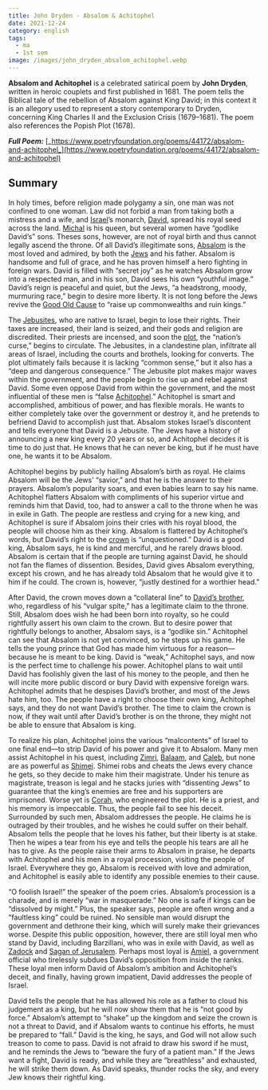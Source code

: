 ```yaml
---
title: John Dryden - Absalom & Achitophel
date: 2021-12-24
category: english
tags:
  - ma
  - 1st sem
image: /images/john_dryden_absalom_achitophel.webp
---
```


**Absalom and Achitophel**  is a celebrated satirical poem by  **John Dryden**, written in heroic couplets and first published in 1681. The poem tells the Biblical tale of the rebellion of Absalom against King David; in this context it is an allegory used to represent a story contemporary to Dryden, concerning King Charles II and the Exclusion Crisis (1679–1681). The poem also references the Popish Plot (1678).

**_Full Poem:_** [_https://www.poetryfoundation.org/poems/44172/absalom-and-achitophel_](https://www.poetryfoundation.org/poems/44172/absalom-and-achitophel)

## Summary

In holy times, before religion made polygamy a sin, one man was not confined to one woman. Law did not forbid a man from taking both a mistress and a wife, and [Israel](https://www.litcharts.com/lit/absalom-and-achitophel/terms/israel)’s monarch, [David](https://www.litcharts.com/lit/absalom-and-achitophel/characters/david), spread his royal seed across the land. [Michal](https://www.litcharts.com/lit/absalom-and-achitophel/characters) is his queen, but several women have “godlike David’s” sons. Theses sons, however, are not of royal birth and thus cannot legally ascend the throne. Of all David’s illegitimate sons, [Absalom](https://www.litcharts.com/lit/absalom-and-achitophel/characters/absalom) is the most loved and admired, by both the [Jews](https://www.litcharts.com/lit/absalom-and-achitophel/terms/the-jews) and his father. Absalom is handsome and full of grace, and he has proven himself a hero fighting in foreign wars. David is filled with “secret joy” as he watches Absalom grow into a respected man, and in his son, David sees his own “youthful image.” David’s reign is peaceful and quiet, but the Jews, “a headstrong, moody, murmuring race,” begin to desire more liberty. It is not long before the Jews revive the [Good Old Cause](https://www.litcharts.com/lit/absalom-and-achitophel/terms/the-good-old-cause) to “raise up commonwealths and ruin kings.”

The [Jebusites](https://www.litcharts.com/lit/absalom-and-achitophel/terms/the-jebusites), who are native to Israel, begin to lose their rights. Their taxes are increased, their land is seized, and their gods and religion are discredited. Their priests are incensed, and soon the [plot](https://www.litcharts.com/lit/absalom-and-achitophel/terms/the-popish-plot), the “nation’s curse,” begins to circulate. The Jebusites, in a clandestine plan, infiltrate all areas of Israel, including the courts and brothels, looking for converts. The plot ultimately fails because it is lacking “common sense,” but it also has a “deep and dangerous consequence.” The Jebusite plot makes major waves within the government, and the people begin to rise up and rebel against David. Some even oppose David from within the government, and the most influential of these men is “false [Achitophel](https://www.litcharts.com/lit/absalom-and-achitophel/characters/achitophel).” Achitophel is smart and accomplished, ambitious of power, and has flexible morals. He wants to either completely take over the government or destroy it, and he pretends to befriend David to accomplish just that. Absalom stokes Israel’s discontent and tells everyone that David is a Jebusite. The Jews have a history of announcing a new king every 20 years or so, and Achitophel decides it is time to do just that. He knows that he can never be king, but if he must have one, he wants it to be Absalom.

Achitophel begins by publicly hailing Absalom’s birth as royal. He claims Absalom will be the Jews’ “savior,” and that he is the answer to their prayers. Absalom’s popularity soars, and even babies learn to say his name. Achitophel flatters Absalom with compliments of his superior virtue and reminds him that David, too, had to answer a call to the throne when he was in exile in Gath. The people are restless and crying for a new king, and Achitophel is sure if Absalom joins their cries with his royal blood, the people will choose him as their king. Absalom is flattered by Achitophel’s words, but David’s right to the [crown](https://www.litcharts.com/lit/absalom-and-achitophel/symbols/the-crown) is “unquestioned.” David is a good king, Absalom says, he is kind and merciful, and he rarely draws blood. Absalom is certain that if the people are turning against David, he should not fan the flames of dissention. Besides, David gives Absalom everything, except his crown, and he has already told Absalom that he would give it to him if he could. The crown is, however, “justly destined for a worthier head.”

After David, the crown moves down a “collateral line” to [David’s brother](https://www.litcharts.com/lit/absalom-and-achitophel/characters/david-s-brother), who, regardless of his “vulgar spite,” has a legitimate claim to the throne. Still, Absalom does wish he had been born into royalty, so he could rightfully assert his own claim to the crown. But to desire power that rightfully belongs to another, Absalom says, is a “godlike sin.” Achitophel can see that Absalom is not yet convinced, so he steps up his game. He tells the young prince that God has made him virtuous for a reason—because he is meant to be king. David is “weak,” Achitophel says, and now is the perfect time to challenge his power. Achitophel plans to wait until David has foolishly given the last of his money to the people, and then he will incite more public discord or bury David with expensive foreign wars. Achitophel admits that he despises David’s brother, and most of the Jews hate him, too. The people have a right to choose their own king, Achitophel says, and they do not want David’s brother. The time to claim the crown is now, if they wait until after David’s brother is on the throne, they might not be able to ensure that Absalom is king.

To realize his plan, Achitophel joins the various “malcontents” of Israel to one final end—to strip David of his power and give it to Absalom. Many men assist Achitophel in his quest, including [Zimri](https://www.litcharts.com/lit/absalom-and-achitophel/characters/zimri), [Balaam](https://www.litcharts.com/lit/absalom-and-achitophel/characters), and [Caleb](https://www.litcharts.com/lit/absalom-and-achitophel/characters), but none are as powerful as [Shimei](https://www.litcharts.com/lit/absalom-and-achitophel/characters/shimei). Shimei robs and cheats the Jews every chance he gets, so they decide to make him their magistrate. Under his tenure as magistrate, treason is legal and he stacks juries with “dissenting Jews” to guarantee that the king’s enemies are free and his supporters are imprisoned. Worse yet is [Corah](https://www.litcharts.com/lit/absalom-and-achitophel/characters/corah), who engineered the plot. He is a priest, and his memory is impeccable. Thus, the people fail to see his deceit. Surrounded by such men, Absalom addresses the people. He claims he is outraged by their troubles, and he wishes he could suffer on their behalf. Absalom tells the people that he loves his father, but their liberty is at stake. Then he wipes a tear from his eye and tells the people his tears are all he has to give. As the people raise their arms to Absalom in praise, he departs with Achitophel and his men in a royal procession, visiting the people of Israel. Everywhere they go, Absalom is received with love and admiration, and Achitophel is easily able to identify any possible enemies to their cause.

“O foolish Israel!” the speaker of the poem cries. Absalom’s procession is a charade, and is merely “war in masquerade.” No one is safe if kings can be “dissolved by might.” Plus, the speaker says, people are often wrong and a “faultless king” could be ruined. No sensible man would disrupt the government and dethrone their king, which will surely make their grievances worse. Despite this public opposition, however, there are still loyal men who stand by David, including Barzillani, who was in exile with David, as well as [Zadock](https://www.litcharts.com/lit/absalom-and-achitophel/characters) and [Sagan of Jerusalem](https://www.litcharts.com/lit/absalom-and-achitophel/characters). Perhaps most loyal is [Amiel](https://www.litcharts.com/lit/absalom-and-achitophel/characters/amiel), a government official who tirelessly subdues David’s opposition from inside the ranks. These loyal men inform David of Absalom’s ambition and Achitophel’s deceit, and finally, having grown impatient, David addresses the people of Israel.

David tells the people that he has allowed his role as a father to cloud his judgement as a king, but he will now show them that he is “not good by force.” Absalom’s attempt to “shake” up the kingdom and seize the crown is not a threat to David, and if Absalom wants to continue his efforts, he must be prepared to “fall.” David is the king, he says, and God will not allow such treason to come to pass. David is not afraid to draw his sword if he must, and he reminds the Jews to “beware the fury of a patient man.” If the Jews want a fight, David is ready, and while they are “breathless” and exhausted, he will strike them down. As David speaks, thunder rocks the sky, and every Jew knows their rightful king.